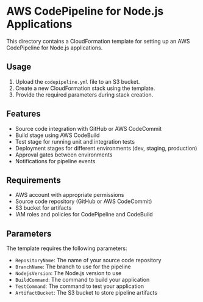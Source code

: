 # AWS CodePipeline for Node.js Applications

This directory contains a CloudFormation template for setting up an AWS CodePipeline for Node.js applications.

## Usage

1. Upload the `codepipeline.yml` file to an S3 bucket.
2. Create a new CloudFormation stack using the template.
3. Provide the required parameters during stack creation.

## Features

- Source code integration with GitHub or AWS CodeCommit
- Build stage using AWS CodeBuild
- Test stage for running unit and integration tests
- Deployment stages for different environments (dev, staging, production)
- Approval gates between environments
- Notifications for pipeline events

## Requirements

- AWS account with appropriate permissions
- Source code repository (GitHub or AWS CodeCommit)
- S3 bucket for artifacts
- IAM roles and policies for CodePipeline and CodeBuild

## Parameters

The template requires the following parameters:

- `RepositoryName`: The name of your source code repository
- `BranchName`: The branch to use for the pipeline
- `NodejsVersion`: The Node.js version to use
- `BuildCommand`: The command to build your application
- `TestCommand`: The command to test your application
- `ArtifactBucket`: The S3 bucket to store pipeline artifacts